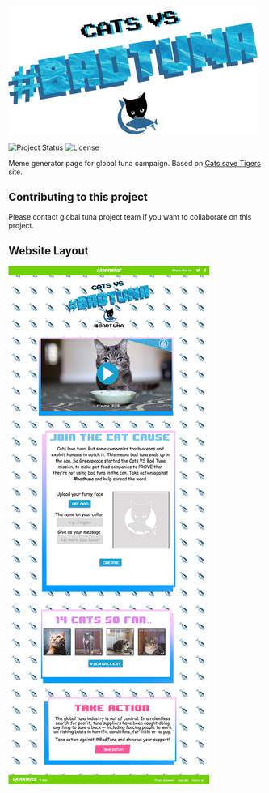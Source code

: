 ![Cats vs Bad Tuna](https://raw.githubusercontent.com/greenpeace/catsvsbadtuna/master/assets/images/title.png)

![Project Status](https://img.shields.io/badge/status-stable-brightgreen.svg) ![License](https://img.shields.io/badge/license-TBA-lightgrey.svg)

Meme generator page for global tuna campaign. Based on [Cats save Tigers](http://www.catssavetigers.org/) site.

## Contributing to this project

Please contact global tuna project team if you want to collaborate on this project.



## Website Layout

![Site Layout](https://raw.githubusercontent.com/greenpeace/catsvsbadtuna/master/assets/images/screenshot-full-web.jpg)